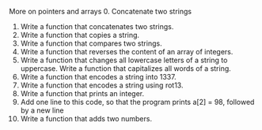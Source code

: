  More on pointers and arrays
 0. Concatenate two strings
 1. Write a function that concatenates two strings.
 2. Write a function that copies a string.
 3. Write a function that compares two strings.
 4. Write a function that reverses the content of an array of integers.
 5. Write a function that changes all lowercase letters of a string to uppercase.
 Write a function that capitalizes all words of a string.
 7. Write a function that encodes a string into 1337.
8. Write a function that encodes a string using rot13.
 9. Write a function that prints an integer.
 10. Add one line to this code, so that the program prints a[2] = 98, followed by a new line
 11. Write a function that adds two numbers.
